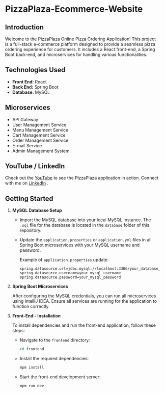 # PizzaPlaza-Ecommerce-Website

## Introduction

Welcome to the PizzaPlaza Online Pizza Ordering Application! This project is a full-stack e-commerce platform designed to provide a seamless pizza ordering experience for customers. It includes a React front-end, a Spring Boot back-end, and microservices for handling various functionalities.

## Technologies Used

- **Front End:** React
- **Back End:** Spring Boot
- **Database:** MySQL

## Microservices

- API Gateway
- User Management Service
- Menu Management Service
- Cart Management Service
- Order Management Service
- E-mail Service
- Admin Management System

## YouTube / LinkedIn

Check out the [YouTube](https://youtu.be/Wjo0yd7lQNU?si=x1iXQbuW0vfhAC4v) to see the PizzaPlaza application in action.
Connect with me on [LinkedIn](https://www.linkedin.com/in/amod-matheesha-a1a2a72a6/) .

## Getting Started

1. **MySQL Database Setup**

   - Import the MySQL database into your local MySQL instance. The `.sql` file for the database is located in the `database` folder of this repository.
   - Update the `application.properties` or `application.yml` files in all Spring Boot microservices with your MySQL username and password.

     Example of `application.properties` update:

     ```properties
     spring.datasource.url=jdbc:mysql://localhost:3306/your_database_name
     spring.datasource.username=your_mysql_username
     spring.datasource.password=your_mysql_password
     ```

2. **Spring Boot Microservices**

   After configuring the MySQL credentials, you can run all microservices using IntelliJ IDEA. Ensure all services are running for the application to function correctly.

3. **Front-End - Installation**

   To install dependencies and run the front-end application, follow these steps:

   - Navigate to the `frontend` directory:

     ```bash
     cd frontend
     ```

   - Install the required dependencies:

     ```bash
     npm install
     ```

   - Start the front-end development server:

     ```bash
     npm run dev
     ```

